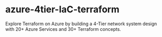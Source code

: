 # azure-4tier-IaC-terraform
Explore Terraform on Azure by building a 4-Tier network system design with 20+ Azure Services and 30+ Terraform concepts.
